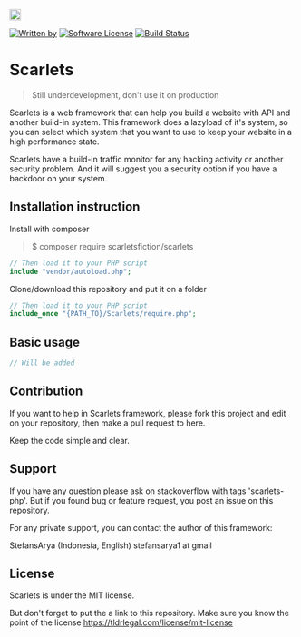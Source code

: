 <a href="https://www.patreon.com/stefansarya"><img src="http://anisics.stream/assets/img/support-badge.png" height="20"></a>

[![Written by](https://img.shields.io/badge/Written%20by-ScarletsFiction-%231e87ff.svg)](https://github.com/ScarletsFiction/)
[![Software License](https://img.shields.io/badge/License-MIT-brightgreen.svg)](LICENSE)
[![Build Status](https://api.travis-ci.org/ScarletsFiction/SFDatabase-js.svg?branch=master)](https://travis-ci.org/ScarletsFiction/Scarlets)

# Scarlets
> Still underdevelopment, don't use it on production

Scarlets is a web framework that can help you build a website with API and another build-in system. This framework does a lazyload of it's system, so you can select which system that you want to use to keep your website in a high performance state.

Scarlets have a build-in traffic monitor for any hacking activity or another security problem. And it will suggest you a security option if you have a backdoor on your system.

## Installation instruction

Install with composer
> $ composer require scarletsfiction/scarlets

```php
// Then load it to your PHP script
include "vendor/autoload.php";
```

Clone/download this repository and put it on a folder

```php
// Then load it to your PHP script
include_once "{PATH_TO}/Scarlets/require.php";
```

## Basic usage

```js
// Will be added
```

## Contribution

If you want to help in Scarlets framework, please fork this project and edit on your repository, then make a pull request to here.

Keep the code simple and clear.

## Support

If you have any question please ask on stackoverflow with tags 'scarlets-php'.
But if you found bug or feature request, you post an issue on this repository.

For any private support, you can contact the author of this framework:

StefansArya (Indonesia, English)
stefansarya1 at gmail

## License

Scarlets is under the MIT license.

But don't forget to put the a link to this repository.
Make sure you know the point of the license
https://tldrlegal.com/license/mit-license

